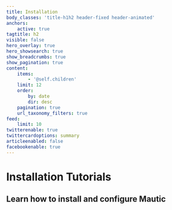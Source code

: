 ```yaml
---
title: Installation
body_classes: 'title-h1h2 header-fixed header-animated'
anchors:
    active: true
tagtitle: h2
visible: false
hero_overlay: true
hero_showsearch: true
show_breadcrumbs: true
show_pagination: true
content:
    items:
        - '@self.children'
    limit: 12
    order:
        by: date
        dir: desc
    pagination: true
    url_taxonomy_filters: true
feed:
    limit: 10
twitterenable: true
twittercardoptions: summary
articleenabled: false
facebookenable: true
---
```


# Installation Tutorials
## Learn how to install and configure Mautic